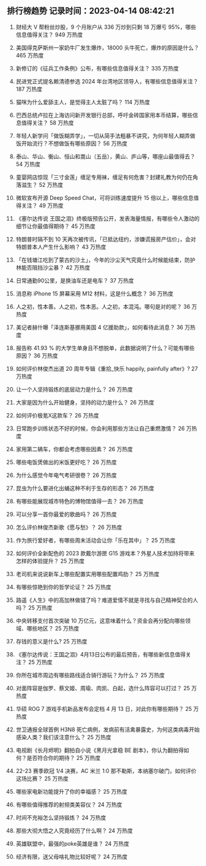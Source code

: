 
## 排行榜趋势 记录时间：2023-04-14 08:42:21
  
  1. 财经大 V 帮粉丝炒股，9 个月账户从 336 万炒到只剩 18 万爆亏 95%，哪些信息值得关注？ 949 万热度
    
  2. 美国得克萨斯州一家奶牛厂发生爆炸，18000 头牛死亡，爆炸的原因是什么？ 465 万热度
    
  3. 新修订的《征兵工作条例》公布，有哪些信息值得关注？ 335 万热度
    
  4. 民进党正式提名赖清德参选 2024 年台湾地区领导人，有哪些信息值得关注？ 187 万热度
    
  5. 猫咪为什么爱舔主人，是觉得主人太脏了吗？ 114 万热度
    
  6. 巴西总统卢拉在上海访问新开发银行总部，呼吁金砖国家用本币结算，哪些信息值得关注？ 58 万热度
    
  7. 年轻人新学问「做饭糊弄学」，一切从简手法粗暴不讲究，为何年轻人糊弄做饭开始流行？不想做饭有哪些原因？ 56 万热度
    
  8. 泰山、华山、衡山、恒山和嵩山（五岳），黄山、庐山等，哪座山最值得去？ 54 万热度
    
  9. 童婴网店惊现「三寸金莲」缠足专用袜，缠足有何危害？封建礼教为何仍在角落滋生？ 52 万热度
    
  10. 微软宣布开源 Deep Speed Chat，可将训练速度提升 15 倍以上，哪些信息值得关注？ 49 万热度
    
  11. 《塞尔达传说 王国之泪》终极版预告公开，发表海量情报，有哪些令人激动的细节让你最值得期待？ 45 万热度
    
  12. 特朗普时隔不到 10 天再次被传讯，「已抵达纽约，涉嫌谎报房产估价」，会对特朗普本人产生什么影响？ 43 万热度
    
  13. 「在钱塘江吃到了蒙古的沙土」，今年的沙尘天气究竟什么时候能结束，防护林能否阻挡沙尘暴？ 42 万热度
    
  14. 日常通勤90公里，是换油车还是电车？ 37 万热度
    
  15. 消息称 iPhone 15 屏幕采用 M12 材料，这是什么概念？ 36 万热度
    
  16. 人之初，性本善。人之初，性本恶。人之初，本混沌。哪句是对的呢？ 36 万热度
    
  17. 美记者赫什曝「泽连斯基挪用美国 4 亿援助款」，如何看待此消息？ 36 万热度
    
  18. 报告称 41.93 % 的大学生单身且不想脱单，此数据说明了什么？可能有哪些原因？ 36 万热度
    
  19. 如何评价林俊杰出道 20 周年专辑《重拾_快乐 happily, painfully after》? 27 万热度
    
  20. 让一个人坚持锻炼的底层动力是什么？ 26 万热度
    
  21. 大家是因为什么开始健身，坚持的动力是什么？ 26 万热度
    
  22. 如何评价极氪X这款车？ 26 万热度
    
  23. 日常跑步训练状态不好的时候，你会利用那些方法让自己重燃激情？ 26 万热度
    
  24. 家用第二辆车，你都会考虑哪些因素？ 26 万热度
    
  25. 哪些电饭煲做出的米饭更好吃？ 26 万热度
    
  26. 为什么感觉今年电气考研很卷？ 26 万热度
    
  27. 昆虫为什么要进化出蛹这种不利于生存的形态？ 26 万热度
    
  28. 有哪些能展现城市特色的博物馆值得一去？ 26 万热度
    
  29. 可以分享一首你最爱的歌曲吗？ 26 万热度
    
  30. 怎么评价林俊杰新歌《愿与愁》？ 26 万热度
    
  31. 作为旅行爱好者，有哪些周末活动会让你「乐在其中」？ 25 万热度
    
  32. 如何评价全新配色的 2023 款戴尔游匣 G15 游戏本？外星人技术加持将带来怎样的体验提升？ 25 万热度
    
  33. 老司机来说说新车上哪些配置实用哪些配置鸡肋？ 25 万热度
    
  34. 有哪些惊艳到你的哲学论证？ 25 万热度
    
  35. 路遥《人生》中的高加林做错了吗？难道爱情不就是寻找与自己精神契合的人吗？ 25 万热度
    
  36. 中央转移支付首次突破 10 万亿元，这意味着什么？资金会再分配向哪些领域、哪些地区？ 25 万热度
    
  37. 存钱的意义是什么? 25 万热度
    
  38. 《塞尔达传说：王国之泪》4月13日公布的最后预告，有哪些新信息值得关注？ 25 万热度
    
  39. 你所在城市周边有哪些路线适合骑行游玩？为什么？ 25 万热度
    
  40. 对面阵容是伽罗、蔡文姬、周瑜、肉凯、白起，选什么阵容可以打过？ 25 万热度
    
  41. 华硕 ROG 7 游戏手机新品发布会定档 4 月 13 日，对此你有哪些期待？ 25 万热度
    
  42. 世卫通报全球首例 H3N8 死亡病例，发病前有活禽暴露史，为何这类病毒开始感染人类？我们该注意什么？ 25 万热度
    
  43. 电视剧《长月烬明》翻拍自小说《黑月光拿稳 BE 剧本》，你认为翻拍得如何？是否符合你的期待？ 25 万热度
    
  44. 22-23 赛季欧冠 1/4 决赛，AC 米兰 1:0 那不勒斯，本纳塞尔破门，如何评价这场比赛？ 25 万热度
    
  45. 哪些家电新功能提升了你的幸福感？ 25 万热度
    
  46. 有哪些值得推荐的射频类美容仪？ 24 万热度
    
  47. 时间不充裕怎么坚持锻炼？ 24 万热度
    
  48. 那些大彻大悟之人究竟经历了什么啊？ 24 万热度
    
  49. 英雄联盟中，最强的poke英雄是谁？ 24 万热度
    
  50. 经济有限，送父母啥礼物比较好呢？ 24 万热度
    